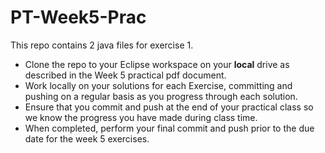 # PT-Week5-Prac

This repo contains 2 java files for exercise 1.

- Clone the repo to your Eclipse workspace on your **local** drive as described in the Week 5 practical pdf document.
- Work locally on your solutions for each Exercise, committing and pushing on a regular basis as you progress through each solution.
- Ensure that you commit and push at the end of your practical class so we know the progress you have made during class time.
- When completed, perform your final commit and push prior to the due date for the week 5 exercises.
